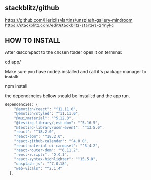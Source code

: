 ## stackblitz/github  

https://github.com/HericlisMartins/unsplash-gallery-mindroom
https://stackblitz.com/edit/stackblitz-starters-z4nykc

## HOW TO INSTALL

After discompact to the chosen folder open it on terminal:

cd app/

Make sure you have nodejs installed and call it's package manager to install:

npm install

the dependencies bellow should be installed and the app run.

~~~javascript  
dependencies: {
    "@emotion/react": "^11.11.0",
    "@emotion/styled": "^11.11.0",
    "@mui/material": "^5.12.3",
    "@testing-library/jest-dom": "^5.16.5",
    "@testing-library/user-event": "^13.5.0",
    "react": "^18.2.0",
    "react-dom": "^18.2.0",
    "react-github-calendar": "^4.0.0",
    "react-material-ui-carousel": "^3.4.2",
    "react-router-dom": "^6.11.2",
    "react-scripts": "5.0.1",
    "react-syntax-highlighter": "^15.5.0",
    "unsplash-js": "^7.0.18",
    "web-vitals": "^2.1.4"
  },
~~~  


